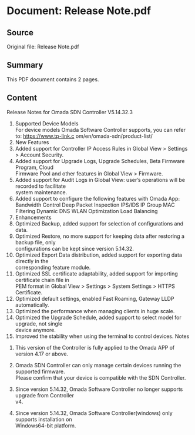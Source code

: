 # Document: Release Note.pdf

## Source
Original file: Release Note.pdf

## Summary
This PDF document contains 2 pages.

## Content
Release Notes for Omada SDN Controller V5.14.32.3  
1. Supported Device Models  
    For device models Omada Software Controller supports, you can refer to: https://www.tp-link.c
om/en/omada-sdn/product-list/
2. New Features  
1. Added support for Controller IP Access Rules in Global View > Settings > Account Security.
2. Added support for Upgrade Logs, Upgrade Schedules, Beta Firmware Program, Cloud  
Firmware Pool and other features in Global View > Firmware.
3. Added support for Audit Logs in Global View: user’s operations will be recorded to facilitate  
system maintenance.
4. Added support to configure the following features with Omada App:
Bandwidth Control
Deep Packet Inspection
IPS/IDS
IP Group
MAC Filtering
Dynamic DNS
WLAN Optimization
Load Balancing
3. Enhancements  
1. Optimized Backup, added support for selection of configurations and data.
2. Optimized Restore, no more support for keeping data after restoring a backup file, only  
configurations can be kept since version 5.14.32.
3. Optimized Export Data distribution, added support for exporting data directly in the  
corresponding feature module.
4. Optimized SSL certificate adaptability, added support for importing certificate chain file in  
PEM format in Global View > Settings > System Settings > HTTPS Certificate.
5. Optimized default settings, enabled Fast Roaming, Gateway LLDP automatically.
6. Optimized the performance when managing clients in huge scale.
7. Optimized the Upgrade Schedule, added support to select model for upgrade, not single  
device anymore.
8. Improved the stability when using the terminal to control devices.
Notes  
1) This version of the Controller is fully applied to the Omada APP of version 4.17  or above.
2) Omada SDN Controller can only manage certain devices running the supported firmware.  
Please confirm that your device is compatible with the SDN Controller.
3) Since version 5.14.32, Omada Software Controller no longer supports upgrade from Controller  
v4.

4) Since version 5.14.32, Omada Software Controller(windows) only supports installation on  
Windows64-bit  platform.


